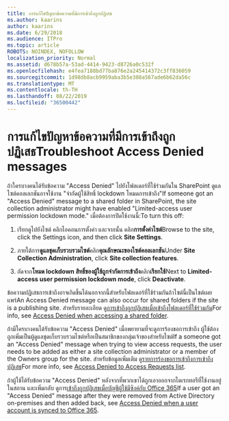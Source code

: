 ```yaml
---
title: การแก้ไขปัญหาข้อความที่มีการเข้าถึงถูกปฏิเสธ
ms.author: kaarins
author: kaarins
ms.date: 6/29/2018
ms.audience: ITPro
ms.topic: article
ROBOTS: NOINDEX, NOFOLLOW
localization_priority: Normal
ms.assetid: d678b57a-53ad-4414-9423-d8726a0c532f
ms.openlocfilehash: e4fea7188bd77ba876e2a245414372c3ff836059
ms.sourcegitcommit: 1d98db8acb9959aba3b5e308a567ade6b62da56c
ms.translationtype: MT
ms.contentlocale: th-TH
ms.lasthandoff: 08/22/2019
ms.locfileid: "36500442"
---
```

# <a name="troubleshoot-access-denied-messages"></a><span data-ttu-id="32bf0-102">การแก้ไขปัญหาข้อความที่มีการเข้าถึงถูกปฏิเสธ</span><span class="sxs-lookup"><span data-stu-id="32bf0-102">Troubleshoot Access Denied messages</span></span>

<span data-ttu-id="32bf0-103">ถ้าใครบางคนได้รับข้อความ "Access Denied" ไปยังโฟลเดอร์ที่ใช้ร่วมกันใน SharePoint ดูแลไซต์คอลเลกชันอาจใช้งาน "จำกัดผู้ใช้สิทธิ์ lockdown โหมดการเข้าถึง"</span><span class="sxs-lookup"><span data-stu-id="32bf0-103">If someone got an "Access Denied" message to a shared folder in SharePoint, the site collection administrator might have enabled "Limited-access user permission lockdown mode."</span></span> <span data-ttu-id="32bf0-104">เมื่อต้องการปิดใช้งานนี้:</span><span class="sxs-lookup"><span data-stu-id="32bf0-104">To turn this off:</span></span> 
  
1. <span data-ttu-id="32bf0-105">เรียกดูไปยังไซต์ คลิกไอคอนการตั้งค่า และจากนั้น คลิก**การตั้งค่าไซต์**</span><span class="sxs-lookup"><span data-stu-id="32bf0-105">Browse to the site, click the Settings icon, and then click **Site Settings**.</span></span>
    
2. <span data-ttu-id="32bf0-106">ภายใต้การ**ดูแลชุดเก็บรวบรวมไซต์**คลิก**คุณลักษณะของไซต์คอลเลกชัน**</span><span class="sxs-lookup"><span data-stu-id="32bf0-106">Under **Site Collection Administration**, click **Site collection features**.</span></span>
    
3. <span data-ttu-id="32bf0-107">ถัดจาก**โหมด lockdown สิทธิ์ของผู้ใช้ถูกจำกัดการเข้าถึง**คลิก**เรียกใช้**</span><span class="sxs-lookup"><span data-stu-id="32bf0-107">Next to **Limited-access user permission lockdown mode**, click **Deactivate**.</span></span>
    
<span data-ttu-id="32bf0-108">ข้อความปฏิเสธการเข้าถึงอาจเกิดขึ้นได้นอกจากนี้สำหรับโฟลเดอร์ที่ใช้ร่วมกันถ้าไซต์นี้เป็นไซต์เผยแพร่</span><span class="sxs-lookup"><span data-stu-id="32bf0-108">An Access Denied message can also occur for shared folders if the site is a publishing site.</span></span> <span data-ttu-id="32bf0-109">สำหรับรายละเอียด ดู[การเข้าถึงถูกปฏิเสธเมื่อเข้าถึงโฟลเดอร์ที่ใช้ร่วมกัน](https://go.microsoft.com/fwlink/?linkid=2004317)</span><span class="sxs-lookup"><span data-stu-id="32bf0-109">For info, see [Access Denied when accessing a shared folder](https://go.microsoft.com/fwlink/?linkid=2004317).</span></span>
  
<span data-ttu-id="32bf0-110">ถ้ามีใครบางคนได้รับข้อความ "Access Denied" เมื่อพยายามที่จะดูการร้องขอการเข้าถึง ผู้ใช้ต้องถูกเพิ่มเป็นผู้ดูแลชุดเก็บรวบรวมไซต์หรือเป็นสมาชิกของกลุ่มเจ้าของสำหรับไซต์</span><span class="sxs-lookup"><span data-stu-id="32bf0-110">If a someone got an "Access Denied" message when trying to view access requests, the user needs to be added as either a site collection administrator or a member of the Owners group for the site.</span></span> <span data-ttu-id="32bf0-111">สำหรับข้อมูลเพิ่มเติม ดู[รายการร้องขอการเข้าถึงการเข้าถึงปฏิเสธ](https://go.microsoft.com/fwlink/?linkid=2004220)</span><span class="sxs-lookup"><span data-stu-id="32bf0-111">For more info, see [Access Denied to Access Requests list](https://go.microsoft.com/fwlink/?linkid=2004220).</span></span>
  
<span data-ttu-id="32bf0-112">ถ้าผู้ใช้ได้รับข้อความ "Access Denied" หลังจากที่พวกเขาได้ถูกเอาออกจากไดเรกทอรีที่ใช้งานอยู่ในสถาน และเพิ่มกลับ ดูการ[เข้าถึงถูกปฏิเสธเมื่อบัญชีผู้ใช้มีซิงค์กับ Office 365](https://go.microsoft.com/fwlink/?linkid=2004318)</span><span class="sxs-lookup"><span data-stu-id="32bf0-112">If a user got an "Access Denied" message after they were removed from Active Directory on-premises and then added back, see [Access Denied when a user account is synced to Office 365](https://go.microsoft.com/fwlink/?linkid=2004318).</span></span>
  

